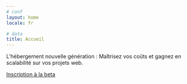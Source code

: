 ```yaml
---
# conf
layout: home
locale: fr

# data
title: Accueil
---
```

L’hébergement nouvelle génération : Maîtrisez vos coûts et gagnez en scalabilité sur vos projets web.

<a class="btn btn-primary btn-large" href="/fr/#login-signup">Inscription à la beta</a>
